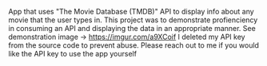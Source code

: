 App that uses "The Movie Database (TMDB)" API to display info about any movie that the user types in. This project was to demonstrate profienciency in consuming an API and displaying the data in an appropriate manner. See demonstration image -> https://imgur.com/a9XCoif
I deleted my API key from the source code to prevent abuse. Please reach out to me if you would like the API key to use the app yourself
